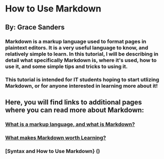 # How to Use Markdown 
## By: Grace Sanders

### Markdown is a markup language used to format pages in plaintext editors. It is a very useful language to know, and relatively simple to learn. In this tutorial, I will be describing in detail what specifically Markdown is, where it's used, how to use it, and some simple tips and tricks to using it. 
### This tutorial is intended for IT students hoping to start utlizing Markdown, or for anyone interested in learning more about it!
## Here, you will find links to additional pages where you can read more about Markdown:
### [What is a markup language, and what is Markdown?](https://github.com/gesnkb/GraceSandersFinal/blob/main/Markdown%20Explained.md)
### [What makes Markdown worth Learning?](https://github.com/gesnkb/GraceSandersFinal/blob/main/Reason%20for%20Markdown.md)
### [Syntax and How to Use Markdown} ()

